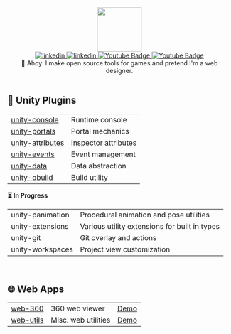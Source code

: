 
<div id="header" align="center">
	<div id="header" align="center">
		<img src="https://www.unnar.net/portrait.png" width="100"/>
	</div>
	<div id="badges">
		<a href="https://www.unnar.net/">
			<img src="https://img.shields.io/badge/homepage-222222?style=flat" alt="linkedin"/>
		</a>
		<a href="https://www.linkedin.com/in/unnarkrist/">
			<img src="https://img.shields.io/badge/linkedin-0077B5?style=flat&logo=linkedin&logoColor=white" alt="linkedin"/>
		</a>
		<a href="https://www.youtube.com/@unnarkrist">
			<img src="https://img.shields.io/badge/youtube-red?style=flat&logo=youtube&logoColor=white" alt="Youtube Badge"/>
		</a>
		<a href="https://www.buymeacoffee.com/smidgens">
			<img src="https://img.shields.io/badge/buymeacoffee-F7DF1E?style=flat&logo=buymeacoffee&logoColor=black" alt="Youtube Badge"/>
		</a>
	</div>
</div>

<div align="center">
	🖖 Ahoy. I make open source tools for games and pretend I'm a web designer.
</div>


</br>


## 🧩 Unity Plugins

<table>
	<tr>
		<td><a href="https://github.com/Smidgens/unity-console" target="_">unity-console</a></td>
		<td>Runtime console</td>
	</tr>
	<tr>
		<td><a href="https://github.com/Smidgens/unity-portals" target="_">unity-portals</a></td>
		<td>Portal mechanics</td>
	</tr>
	<tr>
		<td><a href="https://github.com/Smidgens/unity-attributes" target="_">unity-attributes</a></td>
		<td>Inspector attributes</td>
	</tr>
	<tr>
		<td><a href="https://github.com/Smidgens/unity-events" target="_">unity-events</a></td>
		<td>Event management</td>
	</tr>
	<tr>
		<td><a href="https://github.com/Smidgens/unity-data" target="_">unity-data</a></td>
		<td>Data abstraction</td>
	</tr>
	<tr>
		<td><a href="https://github.com/Smidgens/unity-qbuild" target="_">unity-qbuild</a></td>
		<td>Build utility</td>
	</tr>
</table>


**⏳ In Progress**

<table>
	<tr>
		<td>unity-panimation</td>
		<td>Procedural animation and pose utilities</td>
	</tr>
	<tr>
		<td>unity-extensions</td>
		<td>Various utility extensions for built in types</td>
	</tr>
	<tr>
		<td>unity-git</td>
		<td>Git overlay and actions</td>
	</tr>
	<tr>
		<td>unity-workspaces</td>
		<td>Project view customization</td>
	</tr>
</table>

</br>

## 🌐 Web Apps

<table>
	<tr>
		<td><a href="https://github.com/Smidgens/web-360" target="_">web-360</a></td>
		<td>360 web viewer</td>
		<td><a href="https://360.unnar.guru/?src=https://playground.babylonjs.com/textures/360photo.jpg" target="_">Demo</a></td>
	</tr>
	<tr>
		<td><a href="https://github.com/Smidgens/web-utils" target="_">web-utils</a></td>
		<td>Misc. web utilities</td>
		<td><a href="https://utils.unnar.guru/" target="_">Demo</a></td>
	</tr>
</table>



<!--

<div id="header" align="center">
  <img src="stuff.gif" width="100"/>
</div>

## 🌐 Web Apps
* web-360
* web-utils
* web-3d
* web-emoji

-->

